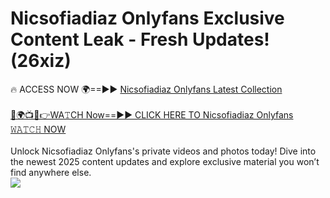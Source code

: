 # Nicsofiadiaz Onlyfans Exclusive Content Leak - Fresh Updates! (26xiz)

🔥 ACCESS NOW 🌍==►► <a href="https://tinyurl.com/kvy9nzfs" rel="nofollow">Nicsofiadiaz Onlyfans Latest Collection</a>
<br><br>
[🔴🌍📺📱👉WA𝚃CH Now==►► CLICK HERE TO Nicsofiadiaz Onlyfans 𝚆𝙰𝚃𝙲𝙷 NOW](https://tinyurl.com/kvy9nzfs)
<br><br>
Unlock Nicsofiadiaz Onlyfans's private videos and photos today! Dive into the newest 2025 content updates and explore exclusive material you won’t find anywhere else.
<br>
<a href="https://tinyurl.com/kvy9nzfs" rel="nofollow" data-target="animated-image.originalLink"><img src="https://camo.githubusercontent.com/8a4f000d20f83aca3bf7ec5f350d767afa0574a8a352519fd8cfa583a6f93a33/68747470733a2f2f692e696d6775722e636f6d2f644a486b345a712e676966" data-canonical-src="https://i.imgur.com/dJHk4Zq.gif" style="max-width: 100%; display: inline-block;" data-target="animated-image.originalImage"></a>
<br>
